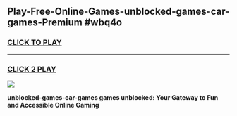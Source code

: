 
## Play-Free-Online-Games-unblocked-games-car-games-Premium #wbq4o
<h3>
<a href="https://premium.freeplayer.one?title=unblocked-games-car-games&ref=8M">CLICK TO PLAY</a></h3>
<hr>

<h3>
<a href="https://premium.freeplayer.one?title=unblocked-games-car-games&ref=8M">CLICK 2 PLAY</a>
  
</h3>

<a href="https://premium.freeplayer.one?title=unblocked-games-car-games&ref=8M"><img src="https://clearcache.store/games.png"></a>


**unblocked-games-car-games games unblocked: Your Gateway to Fun and Accessible Online Gaming**
